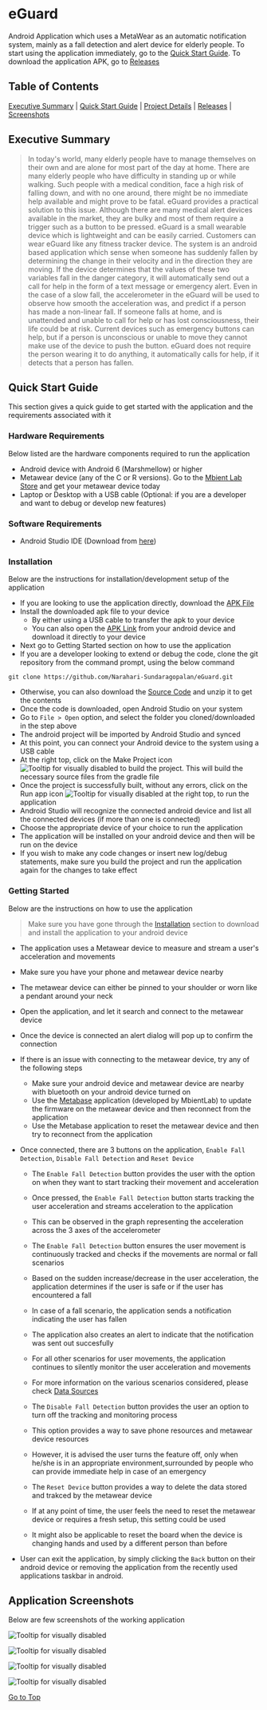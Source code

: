 # eGuard
Android Application which uses a MetaWear as an automatic notification system, mainly as a fall detection and alert device for elderly people. 
To start using the application immediately, go to the [Quick Start Guide](#quick-start-guide).
To download the application APK, go to [Releases](https://github.com/Narahari-Sundaragopalan/eGuard/releases)

## Table of Contents

[Executive Summary](#executive-summary) | [Quick Start Guide](#quick-start-guide) | [Project Details](https://github.com/Narahari-Sundaragopalan/eGuard/tree/master/docs) | [Releases](https://github.com/Narahari-Sundaragopalan/eGuard/releases) | [Screenshots](#application-screenshots)

## Executive Summary

> In today's world, many elderly people have to manage themselves on their own and are alone for most part of the day at home. There are many elderly people who have difficulty in standing up or while walking. Such people with a medical condition, face a high risk of falling down, and with no one around, there might be no immediate help available and might prove to be fatal.
eGuard provides a practical solution to this issue. Although there are many medical alert devices available in the market, they are bulky and most of them require a trigger such as a button to be pressed. eGuard is a small wearable device which is lightweight and can be easily carried. Customers can wear eGuard like any fitness tracker device. The system is an android based application which sense when someone has suddenly fallen by determining the change in their velocity and in the direction they are moving. If the device determines that the values of these two variables fall in the danger category, it will automatically send out a call for help in the form of a text message or emergency alert. Even in the case of a slow fall, the accelerometer in the eGuard will be used to observe how smooth the acceleration was, and predict if a person has made a non-linear fall. If someone falls at home, and is unattended and unable to call for help or has lost consciousness, their life could be at risk. Current devices such as emergency buttons can help, but if a person is unconscious or unable to move they cannot make use of the device to push the button. eGuard does not require the person wearing it to do anything, it automatically calls for help, if it detects that a person has fallen.

## Quick Start Guide
This section gives a quick guide to get started with the application and the requirements associated with it

### Hardware Requirements
Below listed are the hardware components required to run the application

* Android device with Android 6 (Marshmellow) or higher
* Metawear device (any of the C or R versions). Go to the [Mbient Lab Store](https://mbientlab.com/store) and get your metawear device today
* Laptop or Desktop with a USB cable (Optional: if you are a developer and want to debug or develop new features)

### Software Requirements

* Android Studio IDE (Download from [here](https://developer.android.com/studio/))

### Installation
Below are the instructions for installation/development setup of the application

* If you are looking to use the application directly, download the [APK File](https://github.com/Narahari-Sundaragopalan/eGuard/releases)
* Install the downloaded apk file to your device 
    * By either using a USB cable to transfer the apk to your device
    * You can also open the [APK Link](https://github.com/Narahari-Sundaragopalan/eGuard/releases) from your android device and download it directly to your device
* Next go to Getting Started section on how to use the application
* If you are a developer looking to extend or debug the code, clone the git repository from the command prompt, using the below command
```
git clone https://github.com/Narahari-Sundaragopalan/eGuard.git
```
* Otherwise, you can also download the [Source Code](https://github.com/Narahari-Sundaragopalan/eGuard/releases) and unzip it to get the contents
* Once the code is downloaded, open Android Studio on your system
* Go to ```File > Open``` option, and select the folder you cloned/downloaded in the step above
* The android project will be imported by Android Studio and synced
* At this point, you can connect your Android device to the system using a USB cable
* At the right top, click on the Make Project icon ![Tooltip for visually disabled](https://github.com/Narahari-Sundaragopalan/eGuard/blob/master/images/Build.png) to build the project. This will build the necessary source files from the gradle file
* Once the project is successfully built, without any errors, click on the Run app icon ![Tooltip for visually disabled](https://github.com/Narahari-Sundaragopalan/eGuard/blob/master/images/Run.png) at the right top, to run the application
* Android Studio will recognize the connected android device and list all the connected devices (if more than one is connected)
* Choose the appropriate device of your choice to run the application
* The application will be installed on your android device and then will be run on the device
* If you wish to make any code changes or insert new log/debug statements, make sure you build the project  and
run the application again for the changes to take effect

### Getting Started
Below are the instructions on how to use the application

> Make sure you have gone through the [Installation](#installation) section to download and install the application to your android device

* The application uses a Metawear device to measure and stream a user's acceleration and movements
* Make sure you have your phone and metawear device nearby
* The metawear device can either be pinned to your shoulder or worn like a pendant around your neck
* Open the application, and let it search and connect to the metawear device
* Once the device is connected an alert dialog will pop up to confirm the connection
* If there is an issue with connecting to the metawear device, try any of the following steps
  * Make sure your android device and metawear device are nearby with bluetooth on your android device turned on
  * Use the [Metabase](https://play.google.com/store/apps/details?id=com.mbientlab.metawear.metabase&hl=en) application (developed by MbientLab) to update the firmware on the metawear device and then      reconnect from the application
  * Use the Metabase application to reset the metawear device and then try to reconnect from the application
* Once connected, there are 3 buttons on the application, ```Enable Fall Detection```, ```Disable Fall Detection``` and ```Reset Device```
  * The ```Enable Fall Detection``` button provides the user with the option on when they want to start tracking their movement and acceleration
  * Once pressed, the ```Enable Fall Detection``` button starts tracking the user acceleration and streams acceleration to the application
  * This can be observed in the graph representing the acceleration across the 3 axes of the accelerometer
  * The ```Enable Fall Detection``` button ensures the user movement is continuously tracked and checks if the movements are normal or fall scenarios
  * Based on the sudden increase/decrease in the user acceleration, the application determines if the user is safe or if the user has encountered a fall
  * In case of a fall scenario, the application sends a notification indicating the user has fallen
  * The application also creates an alert to indicate that the notification was sent out succesfully
  * For all other scenarios for user movements, the application continues to silently monitor the user acceleration   and movements
  * For more information on the various scenarios considered, please check [Data Sources](https://github.com/Narahari-Sundaragopalan/eGuard/tree/master/data-source)

  * The ```Disable Fall Detection``` button provides the user an option to turn off the tracking and monitoring process
  * This option provides a way to save phone resources and metawear device resources
  * However, it is advised the user turns the feature off, only when he/she is in an appropriate environment,surrounded by people who can provide immediate help in case of an emergency

  * The ```Reset Device``` button provides a way to delete the data stored and trakced by the metawear device
  * If at any point of time, the user feels the need to reset the metawear device or requires a fresh setup, this setting could be used
  * It might also be applicable to reset the board when the device is changing hands and used by a different person than before

* User can exit the application, by simply clicking the ```Back``` button on their android device or removing the application from the recently used applications taskbar in android.

## Application Screenshots

Below are few screenshots of the working application

![Tooltip for visually disabled](https://github.com/Narahari-Sundaragopalan/eGuard/blob/master/images/SS1.png)


![Tooltip for visually disabled](https://github.com/Narahari-Sundaragopalan/eGuard/blob/master/images/SS2.png)


![Tooltip for visually disabled](https://github.com/Narahari-Sundaragopalan/eGuard/blob/master/images/SS3.png)


![Tooltip for visually disabled](https://github.com/Narahari-Sundaragopalan/eGuard/blob/master/images/SS4.png)


[Go to Top](#eguard)